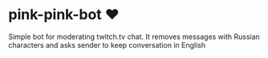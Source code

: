# pink-pink-bot ♥
Simple bot for moderating twitch.tv chat. It removes messages with Russian characters and asks sender to keep conversation in English
